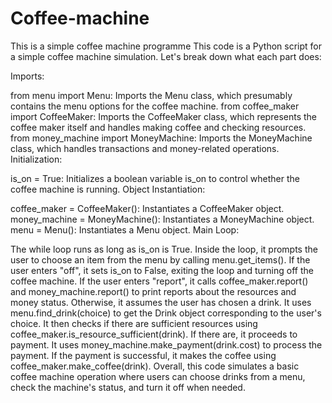 # Coffee-machine
This is a simple coffee machine programme
This code is a Python script for a simple coffee machine simulation. Let's break down what each part does:

Imports:

from menu import Menu: Imports the Menu class, which presumably contains the menu options for the coffee machine.
from coffee_maker import CoffeeMaker: Imports the CoffeeMaker class, which represents the coffee maker itself and handles making coffee and checking resources.
from money_machine import MoneyMachine: Imports the MoneyMachine class, which handles transactions and money-related operations.
Initialization:

is_on = True: Initializes a boolean variable is_on to control whether the coffee machine is running.
Object Instantiation:

coffee_maker = CoffeeMaker(): Instantiates a CoffeeMaker object.
money_machine = MoneyMachine(): Instantiates a MoneyMachine object.
menu = Menu(): Instantiates a Menu object.
Main Loop:

The while loop runs as long as is_on is True.
Inside the loop, it prompts the user to choose an item from the menu by calling menu.get_items().
If the user enters "off", it sets is_on to False, exiting the loop and turning off the coffee machine.
If the user enters "report", it calls coffee_maker.report() and money_machine.report() to print reports about the resources and money status.
Otherwise, it assumes the user has chosen a drink. It uses menu.find_drink(choice) to get the Drink object corresponding to the user's choice.
It then checks if there are sufficient resources using coffee_maker.is_resource_sufficient(drink). If there are, it proceeds to payment.
It uses money_machine.make_payment(drink.cost) to process the payment. If the payment is successful, it makes the coffee using coffee_maker.make_coffee(drink).
Overall, this code simulates a basic coffee machine operation where users can choose drinks from a menu, check the machine's status, and turn it off when needed.
